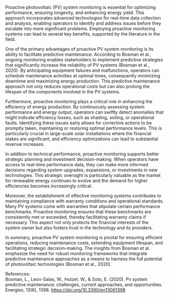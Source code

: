 Proactive photovoltaic (PV) system monitoring is essential for optimizing performance, ensuring longevity, and enhancing energy yield. This approach incorporates advanced technologies for real-time data collection and analysis, enabling operators to identify and address issues before they escalate into more significant problems. Employing proactive monitoring systems can lead to several key benefits, supported by the literature in the field.

One of the primary advantages of proactive PV system monitoring is its ability to facilitate predictive maintenance. According to Bosman et al., ongoing monitoring enables stakeholders to implement predictive strategies that significantly increase the reliability of PV systems (Bosman et al., 2020). By anticipating equipment failures and malfunctions, operators can schedule maintenance activities at optimal times, consequently minimizing downtime and maximizing energy production. This predictive maintenance approach not only reduces operational costs but can also prolong the lifespan of the components involved in the PV systems.

Furthermore, proactive monitoring plays a critical role in enhancing the efficiency of energy production. By continuously assessing system performance and energy output, operators can swiftly detect anomalies that might indicate efficiency losses, such as shading, soiling, or operational faults. Identifying these issues early allows for corrective actions to be promptly taken, maintaining or restoring optimal performance levels. This is particularly crucial in large-scale solar installations where the financial stakes are significant, and efficiency optimizations can lead to substantial revenue increases.

In addition to technical performance, proactive monitoring supports better strategic planning and investment decision-making. When operators have access to real-time performance data, they can make more informed decisions regarding system upgrades, expansions, or investments in new technologies. This strategic oversight is particularly valuable as the market for renewable energy continues to evolve and the demand for higher efficiencies becomes increasingly critical.

Moreover, the establishment of effective monitoring systems contributes to maintaining compliance with warranty conditions and operational standards. Many PV systems come with warranties that stipulate certain performance benchmarks. Proactive monitoring ensures that these benchmarks are consistently met or exceeded, thereby facilitating warranty claims if necessary. This aspect not only protects the financial interests of the system owner but also fosters trust in the technology and its providers.

In summary, proactive PV system monitoring is pivotal for ensuring efficient operations, reducing maintenance costs, extending equipment lifespan, and facilitating strategic decision-making. The insights from Bosman et al. emphasize the need for robust monitoring frameworks that integrate predictive maintenance approaches as a means to harness the full potential of photovoltaic technologies (Bosman et al., 2020).

  
  
References:  
Bosman, L., Leon-Salas, W., Hutzel, W., & Soto, E. (2020). Pv system predictive maintenance: challenges, current approaches, and opportunities. Energies, 13(6), 1398. https://doi.org/10.3390/en13061398